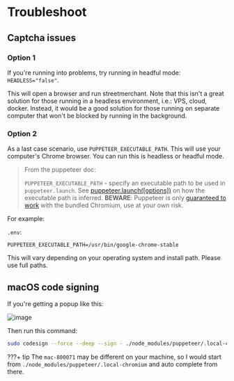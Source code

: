 # Troubleshoot

## Captcha issues

### Option 1

If you're running into problems, try running in headful mode: `HEADLESS="false"`.

This will open a browser and run streetmerchant. Note that this isn't a great solution for those running in a headless environment, i.e.: VPS, cloud, docker. Instead, it would be a good solution for those running on separate computer that won't be blocked by running in the background.

### Option 2

As a last case scenario, use `PUPPETEER_EXECUTABLE_PATH`. This will use your computer's Chrome browser. You can run this is headless or headful mode.

> From the puppeteer doc:
>
> `PUPPETEER_EXECUTABLE_PATH` - specify an executable path to be used in `puppeteer.launch`. See [puppeteer.launch([options])](https://github.com/puppeteer/puppeteer/blob/main/docs/api.md#puppeteerlaunchoptions) on how the executable path is inferred. **BEWARE**: Puppeteer is only [guaranteed to work](https://github.com/puppeteer/puppeteer/#q-why-doesnt-puppeteer-vxxx-work-with-chromium-vyyy) with the bundled Chromium, use at your own risk.

For example:

`.env`:

```
PUPPETEER_EXECUTABLE_PATH=/usr/bin/google-chrome-stable
```

This will vary depending on your operating system and install path. Please use full paths.

## macOS code signing

If you're getting a popup like this:

![image](https://user-images.githubusercontent.com/12074633/93616357-a36bf180-f9a2-11ea-82fa-da2a44807802.png)

Then run this command:

```sh
sudo codesign --force --deep --sign - ./node_modules/puppeteer/.local-chromium/mac-800071/chrome-mac/Chromium.app
```

???+ tip
    The `mac-800071` may be different on your machine, so I would start from `./node_modules/puppeteer/.local-chromium` and auto complete from there.
